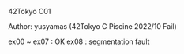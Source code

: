 42Tokyo C01

Author:
  yusyamas (42Tokyo C Piscine 2022/10 Fail)

ex00 ~ ex07 : OK
ex08 : segmentation fault
